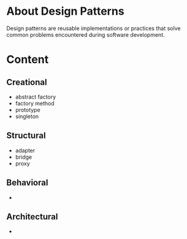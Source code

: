 # About Design Patterns

Design patterns are reusable implementations or practices that solve common problems encountered during software development. 

# Content

## Creational
* abstract factory
* factory method
* prototype
* singleton

## Structural
* adapter
* bridge
* proxy

## Behavioral
* <examples coming>

## Architectural
* <examples coming>

